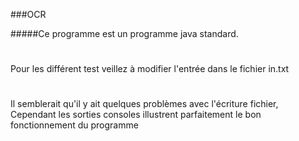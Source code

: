 ###OCR

#####Ce programme est un programme java standard.
#
Pour les différent test veillez à modifier l'entrée dans le fichier in.txt
#
Il semblerait qu'il y ait quelques problèmes avec l'écriture fichier,
Cependant les sorties consoles illustrent parfaitement le bon fonctionnement du programme